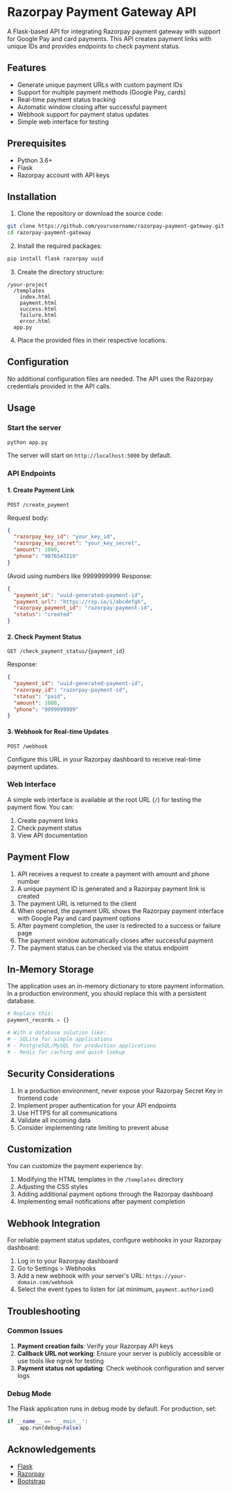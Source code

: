 # Razorpay Payment Gateway API

A Flask-based API for integrating Razorpay payment gateway with support for Google Pay and card payments. This API creates payment links with unique IDs and provides endpoints to check payment status.

## Features

- Generate unique payment URLs with custom payment IDs
- Support for multiple payment methods (Google Pay, cards)
- Real-time payment status tracking
- Automatic window closing after successful payment
- Webhook support for payment status updates
- Simple web interface for testing

## Prerequisites

- Python 3.6+
- Flask
- Razorpay account with API keys

## Installation

1. Clone the repository or download the source code:

```bash
git clone https://github.com/yourusername/razorpay-payment-gateway.git
cd razorpay-payment-gateway
```

2. Install the required packages:

```bash
pip install flask razorpay uuid
```

3. Create the directory structure:

```
/your-project
  /templates
    index.html
    payment.html
    success.html
    failure.html
    error.html
  app.py
```

4. Place the provided files in their respective locations.

## Configuration

No additional configuration files are needed. The API uses the Razorpay credentials provided in the API calls.

## Usage

### Start the server

```bash
python app.py
```

The server will start on `http://localhost:5000` by default.

### API Endpoints

#### 1. Create Payment Link

```
POST /create_payment
```

Request body:
```json
{
  "razorpay_key_id": "your_key_id",
  "razorpay_key_secret": "your_key_secret",
  "amount": 1000,
  "phone": "9876543210"
}
```
(Avoid using numbers like 9999999999
Response:
```json
{
  "payment_id": "uuid-generated-payment-id",
  "payment_url": "https://rzp.io/i/abcdefgh",
  "razorpay_payment_id": "razorpay-payment-id",
  "status": "created"
}
```

#### 2. Check Payment Status

```
GET /check_payment_status/{payment_id}
```

Response:
```json
{
  "payment_id": "uuid-generated-payment-id",
  "razorpay_id": "razorpay-payment-id",
  "status": "paid",
  "amount": 1000,
  "phone": "9999999999"
}
```

#### 3. Webhook for Real-time Updates

```
POST /webhook
```

Configure this URL in your Razorpay dashboard to receive real-time payment updates.

### Web Interface

A simple web interface is available at the root URL (`/`) for testing the payment flow. You can:

1. Create payment links
2. Check payment status
3. View API documentation

## Payment Flow

1. API receives a request to create a payment with amount and phone number
2. A unique payment ID is generated and a Razorpay payment link is created
3. The payment URL is returned to the client
4. When opened, the payment URL shows the Razorpay payment interface with Google Pay and card payment options
5. After payment completion, the user is redirected to a success or failure page
6. The payment window automatically closes after successful payment
7. The payment status can be checked via the status endpoint

## In-Memory Storage

The application uses an in-memory dictionary to store payment information. In a production environment, you should replace this with a persistent database.

```python
# Replace this:
payment_records = {}

# With a database solution like:
# - SQLite for simple applications
# - PostgreSQL/MySQL for production applications
# - Redis for caching and quick lookup
```

## Security Considerations

1. In a production environment, never expose your Razorpay Secret Key in frontend code
2. Implement proper authentication for your API endpoints
3. Use HTTPS for all communications
4. Validate all incoming data
5. Consider implementing rate limiting to prevent abuse

## Customization

You can customize the payment experience by:

1. Modifying the HTML templates in the `/templates` directory
2. Adjusting the CSS styles
3. Adding additional payment options through the Razorpay dashboard
4. Implementing email notifications after payment completion

## Webhook Integration

For reliable payment status updates, configure webhooks in your Razorpay dashboard:

1. Log in to your Razorpay dashboard
2. Go to Settings > Webhooks
3. Add a new webhook with your server's URL: `https://your-domain.com/webhook`
4. Select the event types to listen for (at minimum, `payment.authorized`)

## Troubleshooting

### Common Issues

1. **Payment creation fails**: Verify your Razorpay API keys
2. **Callback URL not working**: Ensure your server is publicly accessible or use tools like ngrok for testing
3. **Payment status not updating**: Check webhook configuration and server logs

### Debug Mode

The Flask application runs in debug mode by default. For production, set:

```python
if __name__ == '__main__':
    app.run(debug=False)
```

## Acknowledgements

- [Flask](https://flask.palletsprojects.com/)
- [Razorpay](https://razorpay.com/)
- [Bootstrap](https://getbootstrap.com/)
